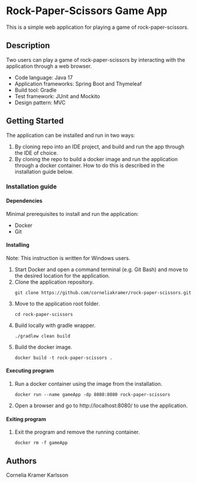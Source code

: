 # Rock-Paper-Scissors Game App

This is a simple web application for playing a game of rock-paper-scissors. 

## Description
Two users can play a game of rock-paper-scissors by interacting with the application through a web browser.
* Code language: Java 17
* Application frameworks: Spring Boot and Thymeleaf
* Build tool: Gradle
* Test framework: JUnit and Mockito
* Design pattern: MVC

## Getting Started
The application can be installed and run in two ways:
1. By cloning repo into an IDE project, and build and run the app through the IDE of choice.
1. By cloning the repo to build a docker image and run the application through a docker container. How to do this is described in the installation guide below. 

### Installation guide
#### Dependencies
Minimal prerequisites to install and run the application:
* Docker
* Git

#### Installing
  
Note: This instruction is written for Windows users.

1. Start Docker and open a command terminal (e.g. Git Bash) and move to the desired location for the application. 
1. Clone the application repository.
      ```
      git clone https://github.com/corneliakramer/rock-paper-scissors.git
      ```
1. Move to the application root folder.
      ```
      cd rock-paper-scissors
      ```
1. Build locally with gradle wrapper.
      ```
      ./gradlew clean build
      ```
1. Build the docker image.
      ```
      docker build -t rock-paper-scissors .
      ```

#### Executing program
1. Run a docker container using the image from the installation.
      ```
      docker run --name gameApp -dp 8080:8080 rock-paper-scissors
      ```
1. Open a browser and go to http://localhost:8080/ to use the application. 

#### Exiting program
1. Exit the program and remove the running container.
      ```
      docker rm -f gameApp
      ```
                    
## Authors

Cornelia Kramer Karlsson
